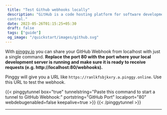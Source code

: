 ```yaml
---
 title: "Test Github webhooks locally" 
 description: "GitHub is a code hosting platform for software development and version 
 control."
 date: 2023-05-26T01:15:25+05:30 
 draft: false 
 tags: ["guide"]
 og_image: "/quickstart/images/github.svg"
---
```


With [pinggy.io](https://pinggy.io) you can share your GitHub Webhook from localhost with just a single command. **Replace the port 80 with the port where your local development server is running and make sure it is ready to receive requests (e.g. http://localhost:80/webhooks).**

Pinggy will give you a URL like `https://ranlkfsbjkxry.a.pinggy.online`. Use this URL to test the webhook.

{{< pinggytunnel box="true" tunnelstring="Paste this command to start a tunnel to GitHub Webhook:" portstring="GitHub Port" localport="80" webdebugenabled=false keepalive=true >}}
{{< /pinggytunnel >}}

<hr>
